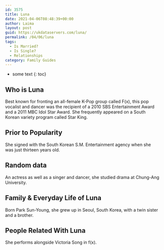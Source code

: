 ```yaml
---
id: 3575
title: Luna
date: 2021-04-06T08:48:39+00:00
author: Laima
layout: post
guid: https://ukdataservers.com/luna/
permalink: /04/06/luna
tags:
  - Is Married?
  - Is Single?
  - Relationships
category: Family Guides
---
```


* some text
{: toc}


## Who is Luna
                  
                  
                  
Best known for fronting an all-female K-Pop group called F(x), this pop vocalist and dancer was the recipient of a 2010 SBS Entertainment Award and a 2011 MBC Idol Star Award. She frequently appeared on a South Korean variety program called Star King.
                  
              
            
              
            
                
                
                
## Prior to Popularity
                  
                  
                  
She signed with the South Korean S.M. Entertainment agency when she was just thirteen years old.
                  
              
            
              
            
                
                
                
## Random data
                  
                  
                  
An actress as well as a singer and dancer, she studied drama at Chung-Ang University.
                  
              
            
              
            
                
                
                
## Family & Everyday Life of Luna
                  
                  
                  
Born Park Sun-Young, she grew up in Seoul, South Korea, with a twin sister and a brother.
                  
              
            
              
            
                
                
                
## People Related With Luna
                  
                  
                  
She performs alongside Victoria Song in f(x).
                  
              
            
              
            
                
              
            
              
              
            
            
              
            
          
          
          